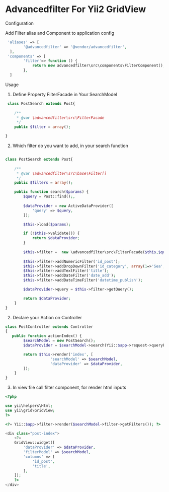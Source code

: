 # Advancedfilter For Yii2 GridView

Configuration

Add Filter alias and Component to application config 
```php
 'aliases' => [
        '@advancedfilter' => '@vendor/advancedfilter',
  ],
 'components' => [
        'filter'=> function () {
            return new advancedfilter\src\components\FilterComponent();
        },
  ]
```
Usage
1) Define Property FilterFacade in Your SearchModel

```php
 class PostSearch extends Post{
     
    /**
     * @var \advancedfilter\src\FilterFacade
     */  
    public $filter = array();

}
```
2) Which filter do you want to add, in your search function

```php

class PostSearch extends Post{
     
    /**
     * @var \advancedfilter\src\base\Filter[]
     */  
    public $filters = array();

    public function search($params) {
        $query = Post::find();,
        
        $dataProvider = new ActiveDataProvider([
            'query' => $query,
        ]);

        $this->load($params);

        if (!$this->validate()) {
            return $dataProvider;
        }
        
        $this->filter =  new \advancedfilter\src\FilterFacade($this,$query);
        
        $this->filter->addNumericFilter('id_post');
        $this->filter->addDropDownFilter('id_category', array(1=>'Sea',2=>'Mountain'));
        $this->filter->addTextFilter('title');
        $this->filter->addDateFilter('date_add');
        $this->filter->addDateTimeFilter('datetime_publish');

        $dataProvider->query = $this->filter->getQuery();

        return $dataProvider;
    }
}
```
2) Declare your Action on Controller

```php
class PostController extends Controller
{
   public function actionIndex() {
        $searchModel = new PostSearch();
        $dataProvider = $searchModel->search(Yii::$app->request->queryParams);

        return $this->render('index', [
                    'searchModel' => $searchModel,
                    'dataProvider' => $dataProvider,
        ]);
    }
}
```
3) In view file call filter component, for render html inputs
```php
<?php

use yii\helpers\Html;
use yii\grid\GridView;
?>

<?= Yii::$app->filter->render($searchModel->filter->getFilters()); ?>

<div class="post-index">
    <?=
    GridView::widget([
        'dataProvider' => $dataProvider,
        'filterModel' => $searchModel,
        'columns' => [
            'id_post',
            'title',
        ],
    ]);
    ?>
</div>
```
